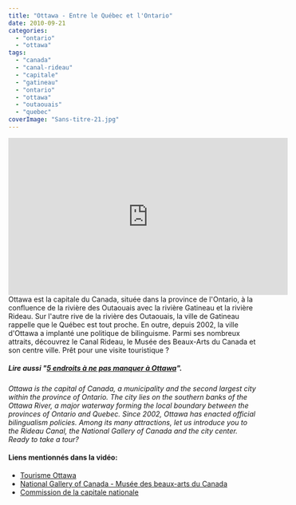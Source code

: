 ```yaml
---
title: "Ottawa - Entre le Québec et l'Ontario"
date: 2010-09-21
categories: 
  - "ontario"
  - "ottawa"
tags: 
  - "canada"
  - "canal-rideau"
  - "capitale"
  - "gatineau"
  - "ontario"
  - "ottawa"
  - "outaouais"
  - "quebec"
coverImage: "Sans-titre-21.jpg"
---
```

<center>
<iframe src="https://www.youtube.com/embed/6DxmrqAkIoA" width="560" height="315" frameborder="0" allowfullscreen="allowfullscreen"></iframe>
</center>
Ottawa est la capitale du Canada, située dans la province de l'Ontario, à la confluence de la rivière des Outaouais avec la rivière Gatineau et la rivière Rideau. Sur l'autre rive de la rivière des Outaouais, la ville de Gatineau rappelle que le Québec est tout proche. En outre, depuis 2002, la ville d'Ottawa a implanté une politique de bilinguisme. Parmi ses nombreux attraits, découvrez le Canal Rideau, le Musée des Beaux-Arts du Canada et son centre ville. Prêt pour une visite touristique ?

##### Lire aussi "[5 endroits à ne pas manquer à Ottawa](https://noteauvoyageur.eu/5-endroits-a-ne-pas-manquer-a-ottawa/)".

_Ottawa is the capital of Canada, a municipality and the second largest city within the province of Ontario. The city lies on the southern banks of the Ottawa River, a major waterway forming the local boundary between the provinces of Ontario and Quebec. Since 2002, Ottawa has enacted official bilingualism policies. Among its many attractions, let us introduce you to the Rideau Canal, the National Gallery of Canada and the city center. Ready to take a tour?_

#### Liens mentionnés dans la vidéo:

- [Tourisme Ottawa](http://www.ottawatourism.ca/fr)
- [National Gallery of Canada - Musée des beaux-arts du Canada](http://www.gallery.ca/)
- [Commission de la capitale nationale](http://www.canadascapital.gc.ca/bins/index.asp)
